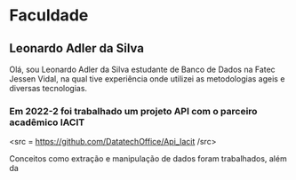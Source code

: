 <h1>Faculdade</h1>

<h2> Leonardo Adler da Silva </h2>

  Olá, sou Leonardo Adler da Silva
estudante de Banco de Dados na Fatec Jessen Vidal, na qual tive experiência 
onde utilizei as metodologias ageis e diversas tecnologias.  

 <h3> Em 2022-2 foi trabalhado um projeto API com o parceiro acadêmico IACIT </h3> 
 
 <src = https://github.com/DatatechOffice/Api_Iacit /src>
  
  Conceitos como extração e manipulação de dados foram trabalhados, além da  
  
  
  <br> 
  <br>
  

